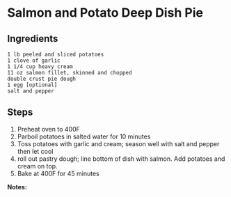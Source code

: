 # Salmon and Potato Deep Dish Pie #

## Ingredients ##
```
1 lb peeled and sliced potatoes
1 clove of garlic
1 1/4 cup heavy cream
11 oz salmon fillet, skinned and chopped
double crust pie dough
1 egg [optional]
salt and pepper
```

## Steps ##
1. Preheat oven to 400F
2. Parboil potatoes in salted water for 10 minutes
3. Toss potatoes with garlic and cream; season well with salt and pepper then let cool
4. roll out pastry dough; line bottom of dish with salmon. Add potatoes and cream on top.
5. Bake at 400F for 45 minutes

**Notes:**

